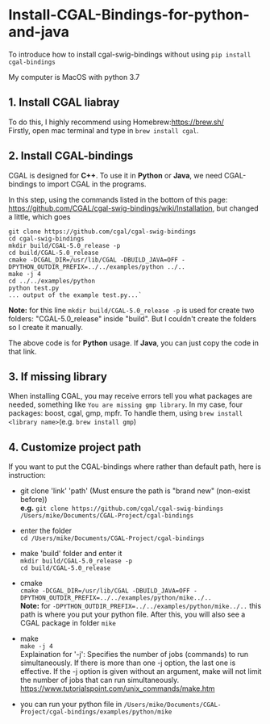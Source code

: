 # Install-CGAL-Bindings-for-python-and-java
To introduce how to install cgal-swig-bindings without using `pip install cgal-bindings`

My computer is MacOS with python 3.7

## 1. Install CGAL liabray
To do this, I highly recommend using Homebrew:https://brew.sh/  \
Firstly, open mac terminal and type in `brew install cgal`. 

## 2. Install CGAL-bindings
CGAL is designed for __C++__. To use it in __Python__ or __Java__, we need CGAL-bindings to import CGAL in the programs.

In this step, using the commands listed in the bottom of this page: https://github.com/CGAL/cgal-swig-bindings/wiki/Installation, but changed a little, which goes
  ```
  git clone https://github.com/cgal/cgal-swig-bindings
  cd cgal-swig-bindings
  mkdir build/CGAL-5.0_release -p
  cd build/CGAL-5.0_release
  cmake -DCGAL_DIR=/usr/lib/CGAL -DBUILD_JAVA=OFF -DPYTHON_OUTDIR_PREFIX=../../examples/python ../..
  make -j 4
  cd ../../examples/python
  python test.py
  ... output of the example test.py...`
  ```

__Note:__ for this line `mkdir build/CGAL-5.0_release -p` is used for create two folders: "CGAL-5.0_release" inside "build". But I couldn't create the folders so I create it manually. 

The above code is for __Python__ usage. If __Java__, you can just copy the code in that link.

## 3. If missing library
When installing CGAL, you may receive errors tell you what packages are needed, something like `You are missing gmp library`. In my case, four packages: boost, cgal, gmp, mpfr. To handle them, using `brew install <library name>`(e.g. `brew install gmp`)

## 4. Customize project path
If you want to put the CGAL-bindings where rather than default path, here is instruction:
   - git clone 'link' 'path' (Must ensure the path is "brand new" (non-exist before))\
   __e.g.__ `git clone https://github.com/cgal/cgal-swig-bindings /Users/mike/Documents/CGAL-Project/cgal-bindings`
   
   - enter the folder\
   `cd /Users/mike/Documents/CGAL-Project/cgal-bindings` 
   
   - make 'build' folder and enter it\
   `mkdir build/CGAL-5.0_release -p`\
   `cd build/CGAL-5.0_release`
   
   - cmake\
   ```cmake -DCGAL_DIR=/usr/lib/CGAL -DBUILD_JAVA=OFF -DPYTHON_OUTDIR_PREFIX=../../examples/python/mike../..```\
   **Note:** for `-DPYTHON_OUTDIR_PREFIX=../../examples/python/mike../..` this path is where you put your python file. After this, you will also see a CGAL package in folder `mike`
   
   - make\
   `make -j 4`\
   Explaination for '-j': Specifies the number of jobs (commands) to run simultaneously. If there is more than one -j option, the last one is effective. If the -j option is given without an argument, make will not limit the number of jobs that can run simultaneously. https://www.tutorialspoint.com/unix_commands/make.htm
   
   - you can run your python file in `/Users/mike/Documents/CGAL-Project/cgal-bindings/examples/python/mike`
   
